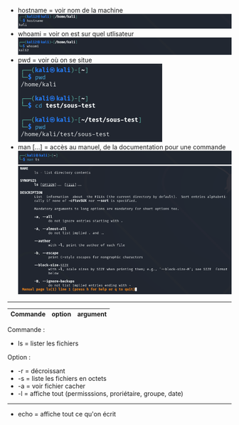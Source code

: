 - hostname = voir nom de la machine
  ![hostname](https://github.com/Alcin1/Cyber_portfolio/blob/main/Cyber-Note/Linux/les_bases_indispensables/image/Screenshot%202025-07-24%20111100.png?raw=true)
- whoami = voir on est sur quel utlisateur
  ![whomai](https://github.com/Alcin1/Cyber_portfolio/blob/main/Cyber-Note/Linux/les_bases_indispensables/image/Screenshot%202025-07-24%20111214.png?raw=true)
- pwd = voir où on se situe
  ![pwd](https://github.com/Alcin1/Cyber_portfolio/blob/main/Cyber-Note/Linux/les_bases_indispensables/image/Screenshot%202025-07-24%20110611.png?raw=true)
- man [...] = accès au manuel, de la documentation pour une commande
  ![man1](https://github.com/Alcin1/Cyber_portfolio/blob/main/Cyber-Note/Linux/les_bases_indispensables/image/Screenshot%202025-07-24%20111640.png?raw=true)
  ![man1](https://github.com/Alcin1/Cyber_portfolio/blob/main/Cyber-Note/Linux/les_bases_indispensables/image/Screenshot%202025-07-24%20111615.png?raw=true)
_________________________________________________________________________________
|Commande | option | argument | 
|---------|--------|----------| 

  
Commande :
- ls = lister les fichiers
  
Option : 
- -r = décroissant
- -s = liste les fichiers en octets
- -a = voir fichier cacher
- -l = affiche tout (permisssions, proriétaire, groupe, date)
_________________________________________________________________________________
- echo = affiche tout ce qu'on écrit
